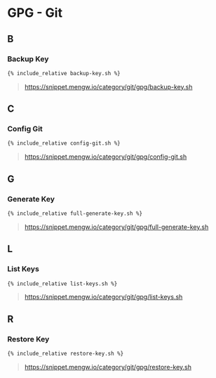 # GPG - Git

## B

### Backup Key

```sh
{% include_relative backup-key.sh %}
```

> <https://snippet.mengw.io/category/git/gpg/backup-key.sh>

## C

### Config Git

```sh
{% include_relative config-git.sh %}
```

> <https://snippet.mengw.io/category/git/gpg/config-git.sh>

## G

### Generate Key

```sh
{% include_relative full-generate-key.sh %}
```

> <https://snippet.mengw.io/category/git/gpg/full-generate-key.sh>

## L

### List Keys

```sh
{% include_relative list-keys.sh %}
```

> <https://snippet.mengw.io/category/git/gpg/list-keys.sh>

## R

### Restore Key

```sh
{% include_relative restore-key.sh %}
```

> <https://snippet.mengw.io/category/git/gpg/restore-key.sh>
